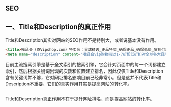 
SEO
---

## 一、Title和Description的真正作用

Title和Description其实对网站的SEO作用不是特别大，或者说基本没有作用。

```HTML
<title>唯品会（原Vipshop.com）特卖会：全球精选_正品特卖_确保正品_确保低价_货到付款</title>
<meta name="description" content="唯品会vip购物网以1-7折超低折扣对全球各大品牌进行限时特卖，商品囊括服装、化妆品、家居、奢侈品等上千品牌。100%正品、低价、货到付款、7天无理由退货。" />
```

目前主流搜索引擎是基于全文索引的搜索引擎，它会针对页面中的每一个词都建立索引，然后根据关键词出现的次数和位置建立排名，因此仅仅Title和Description含有关键词并不够，它对网址排名影响目前已经非常小。但是这并不代表Title和Description不重要，它们的真实作用其实是提高网站的转化率。

![]()

Title和Description真正作用不在于提升网址排名，而是提高网站的转化率。

